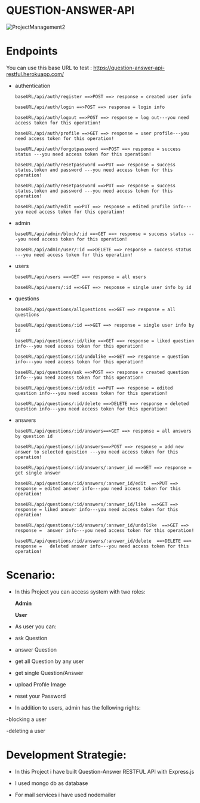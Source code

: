 # QUESTION-ANSWER-API

![ProjectManagement2](https://user-images.githubusercontent.com/65809527/100575860-43b48f80-32dd-11eb-8609-110eb549a9a3.gif)

# Endpoints

You can use this base URL to test : https://question-answer-api-restful.herokuapp.com/

* authentication

      baseURL/api/auth/register ==>POST ==> response = created user info
      
      baseURL/api/auth/login ==>POST ==> response = login info
      
      baseURL/api/auth/logout ==>POST ==> response = log out---you need access token for this operation!
      
      baseURL/api/auth/profile ==>GET ==> response = user profile---you need access token for this operation!
      
      baseURL/api/auth/forgotpassword ==>POST ==> response = success status ---you need access token for this operation!
      
      baseURL/api/auth/resetpassword ==>PUT ==> response = success status,token and password ---you need access token for this operation!
      
      baseURL/api/auth/resetpassword ==>PUT ==> response = success status,token and password ---you need access token for this operation!
      
      baseURL/api/auth/edit ==>PUT ==> response = edited profile info---you need access token for this operation!

* admin

      baseURL/api/admin/block/:id ==>GET ==> response = success status ---you need access token for this operation!
      
      baseURL/api/admin/user/:id ==>DELETE ==> response = success status ---you need access token for this operation!

* users

      baseURL/api/users ==>GET ==> response = all users
      
      baseURL/api/users/:id ==>GET ==> response = single user info by id
       
* questions

      baseURL/api/questions/allquestions ==>GET ==> response = all questions
      
      baseURL/api/questions/:id ==>GET ==> response = single user info by id
      
      baseURL/api/questions/:id/like ==>GET ==> response = liked question info---you need access token for this operation!
      
      baseURL/api/questions/:id/undolike ==>GET ==> response = question info---you need access token for this operation!
      
      baseURL/api/questions/ask ==>POST ==> response = created question info---you need access token for this operation!
      
      baseURL/api/questions/:id/edit ==>PUT ==> response = edited question info---you need access token for this operation!
      
      baseURL/api/questions/:id/delete ==>DELETE ==> response = deleted question info---you need access token for this operation!
      
      
* answers

      baseURL/api/questions/:id/answers==>GET ==> response = all answers by question id
      
      baseURL/api/questions/:id/answers==>POST ==> response = add new answer to selected question ---you need access token for this operation!
      
      baseURL/api/questions/:id/answers/:answer_id ==>GET ==> response = get single answer
      
      baseURL/api/questions/:id/answers/:answer_id/edit  ==>PUT ==> response = edited answer info---you need access token for this operation!
      
      baseURL/api/questions/:id/answers/:answer_id/like  ==>GET ==> response = liked answer info---you need access token for this operation!
      
      baseURL/api/questions/:id/answers/:answer_id/undolike  ==>GET ==> response =  answer info---you need access token for this operation!
      
      baseURL/api/questions/:id/answers/:answer_id/delete  ==>DELETE ==> response =   deleted answer info---you need access token for this operation!
      


      

# Scenario:

* In this Project you can access system with two roles:

     **Admin**
 
     **User**
 
 * As user you can:

 - ask Question
 
 - answer Question
 
 - get all Question by any user
 
 - get single Question/Answer
 
 - upload Profıle Image
 
 - reset your Password
 
 * In addition to users, admin has the following rights:
 
  -blocking a user
  
  -deleting a user
  
 

# Development Strategie:

* In this Project i have built Question-Answer RESTFUL API with Express.js

* I used mongo db as database

* For mail services i have used nodemailer




